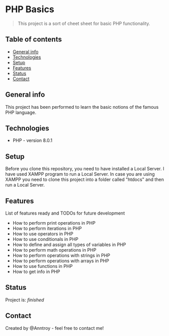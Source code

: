 # PHP Basics
> This project is a sort of cheet sheet for basic PHP functionality.

## Table of contents
* [General info](#general-info)
* [Technologies](#technologies)
* [Setup](#setup)
* [Features](#features)
* [Status](#status)
* [Contact](#contact)

## General info
This project has been performed to learn the basic notions of the famous PHP language.

## Technologies
* PHP - version 8.0.1

## Setup
Before you clone this repository, you need to have installed a Local Server. I have used XAMPP program to run a Local Server. In case you are using XAMPP you need to clone this project into a folder called "htdocs" and then run a Local Server.

## Features
List of features ready and TODOs for future development
* How to perform print operations in PHP
* How to perform iterations in PHP
* How to use operators in PHP
* How to use conditionals in PHP
* How to define and assign all types of variables in PHP
* How to perform math operations in PHP
* How to perform operations with strings in PHP
* How to perform operations with arrays in PHP
* How to use functions in PHP
* How to get info in PHP

## Status
Project is: _finished_

## Contact
Created by @Anntroy - feel free to contact me!